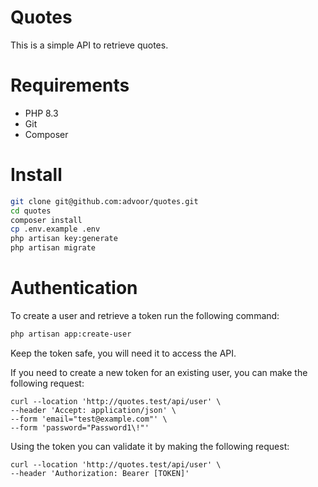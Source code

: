 # Quotes
This is a simple API to retrieve quotes.

# Requirements
- PHP 8.3
- Git
- Composer

# Install
```bash
git clone git@github.com:advoor/quotes.git
cd quotes
composer install
cp .env.example .env
php artisan key:generate
php artisan migrate
```

# Authentication
To create a user and retrieve a token run the following command:
```bash
php artisan app:create-user
```

Keep the token safe, you will need it to access the API.

If you need to create a new token for an existing user, you can make the following request:
```curl
curl --location 'http://quotes.test/api/user' \
--header 'Accept: application/json' \
--form 'email="test@example.com"' \
--form 'password="Password1\!"'
```

Using the token you can validate it by making the following request:
```curl
curl --location 'http://quotes.test/api/user' \
--header 'Authorization: Bearer [TOKEN]'
```
